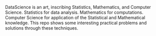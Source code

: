 DataScience is an art, inscribing Statistics, Mathematics, and Computer Science.
Statistics for data analysis.
Mathematics for computations.
Computer Science for application of the Statistical and Mathematical knowledge. 
This repo shows some interesting practical problems and solutions through these techniques.
